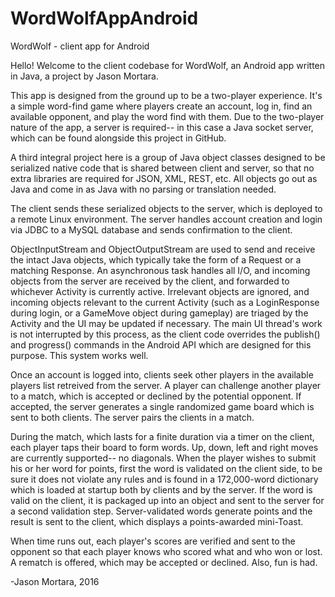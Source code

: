 # WordWolfAppAndroid
WordWolf - client app for Android

Hello! Welcome to the client codebase for WordWolf, an Android app written in Java, a project by Jason Mortara.

This app is designed from the ground up to be a two-player experience. It's a simple word-find game where players create an account, log in, find an available opponent, and play the word find with them. Due to the two-player nature of the app, a server is required-- in this case a Java socket server, which can be found alongside this project in GitHub. 

A third integral project here is a group of Java object classes designed to be serialized native code that is shared between client and server, so that no extra libraries are required for JSON, XML, REST, etc. All objects go out as Java and come in as Java with no parsing or translation needed. 

The client sends these serialized objects to the server, which is deployed to a remote Linux environment. The server handles account creation and login via JDBC to a MySQL database and sends confirmation to the client. 

ObjectInputStream and ObjectOutputStream are used to send and receive the intact Java objects, which typically take the form of a Request or a matching Response. An asynchronous task handles all I/O, and incoming objects from the server are received by the client, and forwarded to whichever Activity is currently active. Irrelevant objects are ignored, and incoming objects relevant to the current Activity (such as a LoginResponse during login, or a GameMove object during gameplay) are triaged by the Activity and the UI may be updated if necessary. The main UI thread's work is not interrupted by this process, as the client code overrides the publish() and progress() commands in the Android API which are designed for this purpose. This system works well.

Once an account is logged into, clients seek other players in the available players list retreived from the server. A player can challenge another player to a match, which is accepted or declined by the potential opponent. If accepted, the server generates a single randomized game board which is sent to both clients. The server pairs the clients in a match. 

During the match, which lasts for a finite duration via a timer on the client, each player taps their board to form words. Up, down, left and right moves are currently supported-- no diagonals. When the player wishes to submit his or her word for points, first the word is validated on the client side, to be sure it does not violate any rules and is found in a 172,000-word dictionary which is loaded at startup both by clients and by the server. If the word is valid on the client, it is packaged up into an object and sent to the server for a second validation step. Server-validated words generate points and the result is sent to the client, which displays a points-awarded mini-Toast. 

When time runs out, each player's scores are verified and sent to the opponent so that each player knows who scored what and who won or lost. A rematch is offered, which may be accepted or declined. Also, fun is had.

-Jason Mortara, 2016
